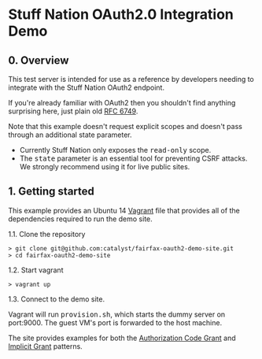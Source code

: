 Stuff Nation OAuth2.0 Integration Demo
======================================


## 0. Overview ##

This test server is intended for use as a reference by developers needing to integrate
with the Stuff Nation OAuth2 endpoint.

If you're already familiar with OAuth2 then you shouldn't find anything surprising here,
just plain old <a href="https://tools.ietf.org/html/rfc6749">RFC 6749</a>.

Note that this example doesn't request explicit scopes and doesn't pass through an additional state parameter.

  * Currently Stuff Nation only exposes the <tt>read-only</tt> scope.
  * The <tt>state</tt> parameter is an essential tool for preventing CSRF attacks. We strongly recommend using it for live public sites.


## 1. Getting started ##

This example provides an Ubuntu 14 <a href="http://vagrantup.com">Vagrant</a> file that provides
all of the dependencies required to run the demo site.

  1.1. Clone the repository

    > git clone git@github.com:catalyst/fairfax-oauth2-demo-site.git
    > cd fairfax-oauth2-demo-site

  1.2. Start vagrant

    > vagrant up

  1.3. Connect to the demo site.

Vagrant will run <tt>provision.sh</tt>, which starts the dummy server on port:9000.
The guest VM's port is forwarded to the host machine.

The site provides examples for both the <a href="http://localhost:9000/code_grant.html">Authorization Code Grant</a>
and <a href="http://localhost:9000/implicit_grant.html">Implicit Grant</a> patterns.
